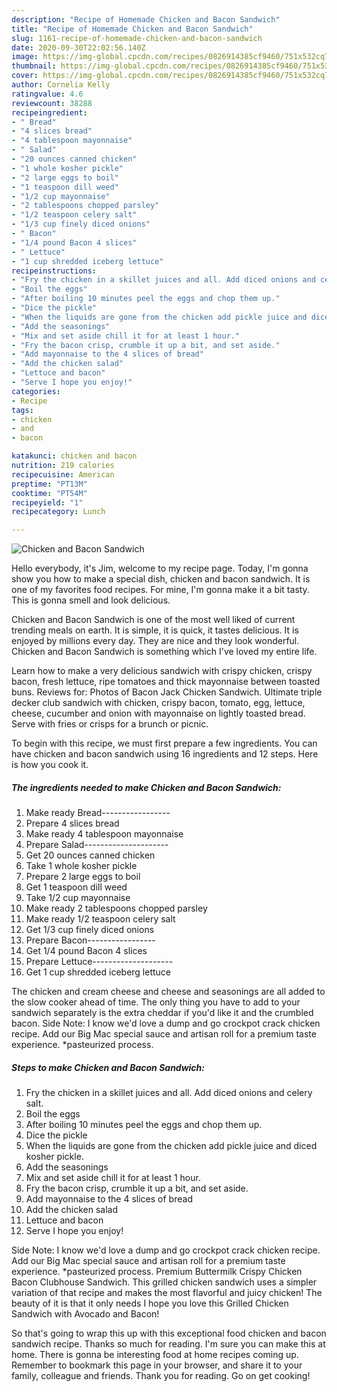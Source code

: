 ```yaml
---
description: "Recipe of Homemade Chicken and Bacon Sandwich"
title: "Recipe of Homemade Chicken and Bacon Sandwich"
slug: 1161-recipe-of-homemade-chicken-and-bacon-sandwich
date: 2020-09-30T22:02:56.140Z
image: https://img-global.cpcdn.com/recipes/0826914385cf9460/751x532cq70/chicken-and-bacon-sandwich-recipe-main-photo.jpg
thumbnail: https://img-global.cpcdn.com/recipes/0826914385cf9460/751x532cq70/chicken-and-bacon-sandwich-recipe-main-photo.jpg
cover: https://img-global.cpcdn.com/recipes/0826914385cf9460/751x532cq70/chicken-and-bacon-sandwich-recipe-main-photo.jpg
author: Cornelia Kelly
ratingvalue: 4.6
reviewcount: 38288
recipeingredient:
- " Bread"
- "4 slices bread"
- "4 tablespoon mayonnaise"
- " Salad"
- "20 ounces canned chicken"
- "1 whole kosher pickle"
- "2 large eggs to boil"
- "1 teaspoon dill weed"
- "1/2 cup mayonnaise"
- "2 tablespoons chopped parsley"
- "1/2 teaspoon celery salt"
- "1/3 cup finely diced onions"
- " Bacon"
- "1/4 pound Bacon 4 slices"
- " Lettuce"
- "1 cup shredded iceberg lettuce"
recipeinstructions:
- "Fry the chicken in a skillet juices and all. Add diced onions and celery salt."
- "Boil the eggs"
- "After boiling 10 minutes peel the eggs and chop them up."
- "Dice the pickle"
- "When the liquids are gone from the chicken add pickle juice and diced kosher pickle."
- "Add the seasonings"
- "Mix and set aside chill it for at least 1 hour."
- "Fry the bacon crisp, crumble it up a bit, and set aside."
- "Add mayonnaise to the 4 slices of bread"
- "Add the chicken salad"
- "Lettuce and bacon"
- "Serve I hope you enjoy!"
categories:
- Recipe
tags:
- chicken
- and
- bacon

katakunci: chicken and bacon 
nutrition: 219 calories
recipecuisine: American
preptime: "PT13M"
cooktime: "PT54M"
recipeyield: "1"
recipecategory: Lunch

---
```



![Chicken and Bacon Sandwich](https://img-global.cpcdn.com/recipes/0826914385cf9460/751x532cq70/chicken-and-bacon-sandwich-recipe-main-photo.jpg)

Hello everybody, it's Jim, welcome to my recipe page. Today, I'm gonna show you how to make a special dish, chicken and bacon sandwich. It is one of my favorites food recipes. For mine, I'm gonna make it a bit tasty. This is gonna smell and look delicious.

Chicken and Bacon Sandwich is one of the most well liked of current trending meals on earth. It is simple, it is quick, it tastes delicious. It is enjoyed by millions every day. They are nice and they look wonderful. Chicken and Bacon Sandwich is something which I've loved my entire life.

Learn how to make a very delicious sandwich with crispy chicken, crispy bacon, fresh lettuce, ripe tomatoes and thick mayonnaise between toasted buns. Reviews for: Photos of Bacon Jack Chicken Sandwich. Ultimate triple decker club sandwich with chicken, crispy bacon, tomato, egg, lettuce, cheese, cucumber and onion with mayonnaise on lightly toasted bread. Serve with fries or crisps for a brunch or picnic.


To begin with this recipe, we must first prepare a few ingredients. You can have chicken and bacon sandwich using 16 ingredients and 12 steps. Here is how you cook it.

<!--inarticleads1-->

##### The ingredients needed to make Chicken and Bacon Sandwich:

1. Make ready  Bread-----------------
1. Prepare 4 slices bread
1. Make ready 4 tablespoon mayonnaise
1. Prepare  Salad---------------------
1. Get 20 ounces canned chicken
1. Take 1 whole kosher pickle
1. Prepare 2 large eggs to boil
1. Get 1 teaspoon dill weed
1. Take 1/2 cup mayonnaise
1. Make ready 2 tablespoons chopped parsley
1. Make ready 1/2 teaspoon celery salt
1. Get 1/3 cup finely diced onions
1. Prepare  Bacon-----------------
1. Get 1/4 pound Bacon 4 slices
1. Prepare  Lettuce--------------------
1. Get 1 cup shredded iceberg lettuce


The chicken and cream cheese and cheese and seasonings are all added to the slow cooker ahead of time. The only thing you have to add to your sandwich separately is the extra cheddar if you&#39;d like it and the crumbled bacon. Side Note: I know we&#39;d love a dump and go crockpot crack chicken recipe. Add our Big Mac special sauce and artisan roll for a premium taste experience. *pasteurized process. 

<!--inarticleads2-->

##### Steps to make Chicken and Bacon Sandwich:

1. Fry the chicken in a skillet juices and all. Add diced onions and celery salt.
1. Boil the eggs
1. After boiling 10 minutes peel the eggs and chop them up.
1. Dice the pickle
1. When the liquids are gone from the chicken add pickle juice and diced kosher pickle.
1. Add the seasonings
1. Mix and set aside chill it for at least 1 hour.
1. Fry the bacon crisp, crumble it up a bit, and set aside.
1. Add mayonnaise to the 4 slices of bread
1. Add the chicken salad
1. Lettuce and bacon
1. Serve I hope you enjoy!


Side Note: I know we&#39;d love a dump and go crockpot crack chicken recipe. Add our Big Mac special sauce and artisan roll for a premium taste experience. *pasteurized process. Premium Buttermilk Crispy Chicken Bacon Clubhouse Sandwich. This grilled chicken sandwich uses a simpler variation of that recipe and makes the most flavorful and juicy chicken! The beauty of it is that it only needs I hope you love this Grilled Chicken Sandwich with Avocado and Bacon! 

So that's going to wrap this up with this exceptional food chicken and bacon sandwich recipe. Thanks so much for reading. I'm sure you can make this at home. There is gonna be interesting food at home recipes coming up. Remember to bookmark this page in your browser, and share it to your family, colleague and friends. Thank you for reading. Go on get cooking!
